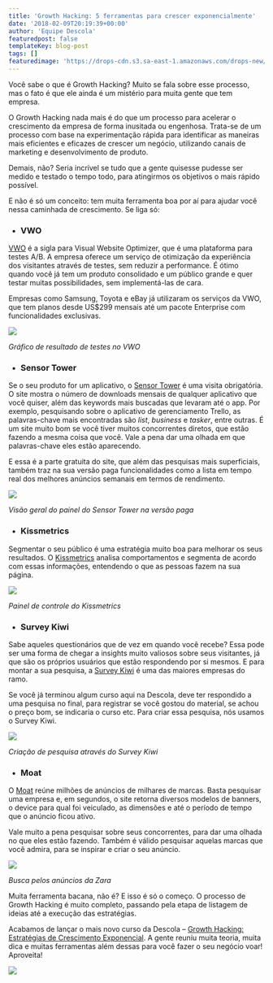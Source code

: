 ```yaml
---
title: 'Growth Hacking: 5 ferramentas para crescer exponencialmente'
date: '2018-02-09T20:19:39+00:00'
author: 'Equipe Descola'
featuredpost: false
templateKey: blog-post
tags: []
featuredimage: 'https://drops-cdn.s3.sa-east-1.amazonaws.com/drops-new/wp-content/uploads/2018/02/09201853/growth-hacking1-150x150.png'
---
```

Você sabe o que é Growth Hacking? Muito se fala sobre esse processo, mas o fato é que ele ainda é um mistério para muita gente que tem empresa.

O Growth Hacking nada mais é do que um processo para acelerar o crescimento da empresa de forma inusitada ou engenhosa. Trata-se de um processo com base na experimentação rápida para identificar as maneiras mais eficientes e eficazes de crescer um negócio, utilizando canais de marketing e desenvolvimento de produto.

Demais, não? Seria incrível se tudo que a gente quisesse pudesse ser medido e testado o tempo todo, para atingirmos os objetivos o mais rápido possível.

E não é só um conceito: tem muita ferramenta boa por aí para ajudar você nessa caminhada de crescimento. Se liga só:

- ### **VWO**

[VWO](https://vwo.com/) é a sigla para Visual Website Optimizer, que é uma plataforma para testes A/B. A empresa oferece um serviço de otimização da experiência dos visitantes através de testes, sem reduzir a performance. É ótimo quando você já tem um produto consolidado e um público grande e quer testar muitas possibilidades, sem implementá-las de cara.

Empresas como Samsung, Toyota e eBay já utilizaram os serviços da VWO, que tem planos desde US$299 mensais até um pacote Enterprise com funcionalidades exclusivas.

![](https://descola.org/drops/wp-content/uploads/2018/02/vwo-1024x640.png)

*Gráfico de resultado de testes no VWO*

- ### Sensor Tower

Se o seu produto for um aplicativo, o [Sensor Tower](https://sensortower.com/) é uma visita obrigatória. O site mostra o número de downloads mensais de qualquer aplicativo que você quiser, além das keywords mais buscadas que levaram até o app. Por exemplo, pesquisando sobre o aplicativo de gerenciamento Trello, as palavras-chave mais encontradas são *list*, *business* e *tasker*, entre outras. É um site muito bom se você tiver muitos concorrentes diretos, que estão fazendo a mesma coisa que você. Vale a pena dar uma olhada em que palavras-chave eles estão aparecendo.

E essa é a parte gratuita do site, que além das pesquisas mais superficiais, também traz na sua versão paga funcionalidades como a lista em tempo real dos melhores anúncios semanais em termos de rendimento.

![](https://descola.org/drops/wp-content/uploads/2018/02/sensor-tower-1024x516.png)

*Visão geral do painel do Sensor Tower na versão paga*

- ### Kissmetrics

Segmentar o seu público é uma estratégia muito boa para melhorar os seus resultados. O [Kissmetrics](https://www.kissmetrics.com/) analisa comportamentos e segmenta de acordo com essas informações, entendendo o que as pessoas fazem na sua página.

![](https://descola.org/drops/wp-content/uploads/2018/02/kissmetrics-1024x730.png)

*Painel de controle do Kissmetrics*

- ### Survey Kiwi

Sabe aqueles questionários que de vez em quando você recebe? Essa pode ser uma forma de chegar a insights muito valiosos sobre seus visitantes, já que são os próprios usuários que estão respondendo por si mesmos. E para montar a sua pesquisa, a [Survey Kiwi](https://surveykiwi.com/) é uma das maiores empresas do ramo.

Se você já terminou algum curso aqui na Descola, deve ter respondido a uma pesquisa no final, para registrar se você gostou do material, se achou o preço bom, se indicaria o curso etc. Para criar essa pesquisa, nós usamos o Survey Kiwi.

![](https://descola.org/drops/wp-content/uploads/2018/02/survey-kiwi-1024x536.jpg)

*Criação de pesquisa através do Survey Kiwi*

- ### Moat

O [Moat](https://moat.com/) reúne milhões de anúncios de milhares de marcas. Basta pesquisar uma empresa e, em segundos, o site retorna diversos modelos de banners, o device para qual foi veiculado, as dimensões e até o período de tempo que o anúncio ficou ativo.

Vale muito a pena pesquisar sobre seus concorrentes, para dar uma olhada no que eles estão fazendo. Também é válido pesquisar aquelas marcas que você admira, para se inspirar e criar o seu anúncio.

![](https://descola.org/drops/wp-content/uploads/2018/02/moat-1024x486.png)

*Busca pelos anúncios da Zara*

Muita ferramenta bacana, não é? E isso é só o começo. O processo de Growth Hacking é muito completo, passando pela etapa de listagem de ideias até a execução das estratégias.

Acabamos de lançar o mais novo curso da Descola – [Growth Hacking: Estratégias de Crescimento Exponencial](https://descola.org/curso/growth-hacking). A gente reuniu muita teoria, muita dica e muitas ferramentas além dessas para você fazer o seu negócio voar! Aproveita!

![](https://descola.org/drops/wp-content/uploads/2018/02/growth-hacking-1024x576.png)